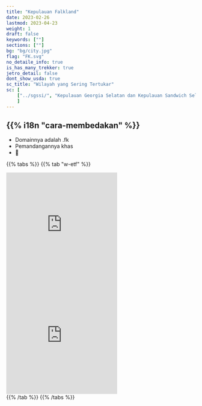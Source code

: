 ```yaml
---
title: "Kepulauan Falkland"
date: 2023-02-26
lastmod: 2023-04-23
weight: 1
draft: false
keywords: [""]
sections: [""]
bg: "bg/city.jpg"
flag: "FK.svg"
no_detaile_info: true
is_has_many_trekker: true
jetro_detail: false
dont_show_usda: true
sc_title: "Wilayah yang Sering Tertukar"
sc: [
    ["../sgssi/", "Kepulauan Georgia Selatan dan Kepulauan Sandwich Selatan"],
    ]
---
```


<div class="main-desciption country-description">
    <h2 class="section-title">{{% i18n "cara-membedakan" %}}</h2>
    <ul class="rule-list">
        <li>Domainnya adalah .fk</li>
        <li>Pemandangannya khas</li>
        <li>🐧</li>
    </ul>
</div>

{{% tabs %}}
{{% tab "w-etf" %}}
<div class="googlemap-if">
<iframe src="https://www.google.com/maps/embed?pb=!4v1683479723172!6m8!1m7!1s24zqy-E-VjZSnnpQzkkSNQ!2m2!1d-51.70629107727678!2d-61.29364404386083!3f155.88112491080045!4f7.085932165122429!5f0.7820865974627469" width="295" height="295" style="border:0;" allowfullscreen="" loading="lazy" referrerpolicy="no-referrer-when-downgrade"></iframe>
<iframe src="https://www.google.com/maps/embed?pb=!4v1683480295043!6m8!1m7!1sDTP3ymA-oI_bv4dnO3JE8A!2m2!1d-51.71764939407391!2d-61.31201565608141!3f45.882035288259814!4f-26.562859068431365!5f3.1524597757575963" width="295" height="295" style="border:0;" allowfullscreen="" loading="lazy" referrerpolicy="no-referrer-when-downgrade"></iframe>
</div>
{{% /tab %}}
{{% /tabs %}}
